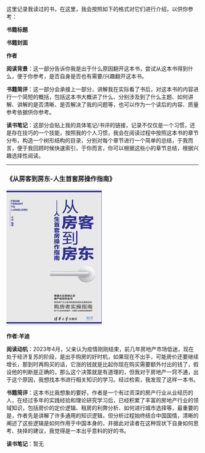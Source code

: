 这里记录我读过的书，在这里，我会按照如下的格式对它们进行介绍，以供你参考：

**书籍标题**

**书籍封面**

**作者**

**阅读背景**：这一部分告诉你我是出于什么原因翻开这本书，尝试从这本书得到什么，便于你参考，是否自身是否也有需要/兴趣翻开这本书。

**书籍简评**：这一部分会承接上一部分，讲解我在实际看了书后，对这本书的内容进行一个简短的概括，包括这本书大概讲了什么、分别涉及到了什么主题、如何讲解、讲解的是否清晰、是否解决了我的问题等，也可以作为一个读后的内容、质量参考依据供你参考。

**读书笔记**：这部分会贴上我的具体笔记/书评的链接，记录不仅仅是一个习惯，还是存在技巧的一个技能，按照我的个人习惯，我会在阅读过程中按照这本书的章节分布，构造一个树形结构的目录，分别对每个章节进行一个简单的总结，于我而言，便于我回顾时候快速索引，于你而言，你可以根据这些小的章节总结，根据兴趣选择性阅读。

***
### 《从房客到房东-人生首套房操作指南》

![图片](./images/bughouse.jpg)

**作者:羊迪**

**阅读动机**：2023年4月，父亲认为疫情刚刚结束，前几年房地产市场低迷，现在处于经济复苏的阶段，是出手购房的好时机，如果现在不出手，可能房价还要继续增长，那到时再购买的话，它涨的钱就是比起你现在购买需要额外付出的钱了，假设他的判断是正确的，那么这个决策就是有道理的，但我对于房地产一窍不通，出于这个原因，我想找本书进行相关知识的学习。经过检索，我发现了这样一本书。

**书籍简评**：这本书比我想象的要好，作者是一个有过资深的房产行业从业经历的人，在经过多年的实践经验和理论研究学习后，已经积累了丰富的房地产行业的领域知识，包括房价的定价逻辑、租房的利弊分析、如何进行城市选择等，最重要的是，作者先是讲解了许多通用的知识逻辑，但分析过程始终结合中国国情，清晰的阐述了这些逻辑是如何作用于中国本身的，并据此对读者在这种现状下自身如何思考、抉择的建议，我觉得是一本出乎意料的好的书。

**读书笔记**：暂无
